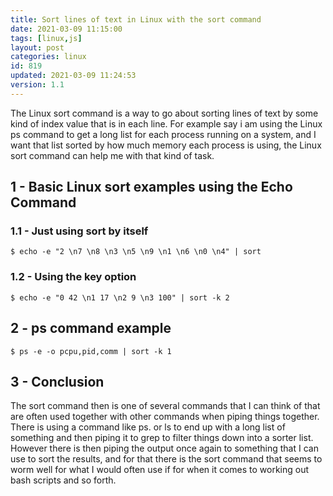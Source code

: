 ```yaml
---
title: Sort lines of text in Linux with the sort command
date: 2021-03-09 11:15:00
tags: [linux,js]
layout: post
categories: linux
id: 819
updated: 2021-03-09 11:24:53
version: 1.1
---
```


The Linux sort command is a way to go about sorting lines of text by some kind of index value that is in each line. For example say i am using the Linux ps command to get a long list for each process running on a system, and I want that list sorted by how much memory each process is using, the Linux sort command can help me with that kind of task.

<!-- more -->

## 1 - Basic Linux sort examples using the Echo Command

### 1.1 - Just using sort by itself

```
$ echo -e "2 \n7 \n8 \n3 \n5 \n9 \n1 \n6 \n0 \n4" | sort
```

### 1.2 - Using the key option

```
$ echo -e "0 42 \n1 17 \n2 9 \n3 100" | sort -k 2
```

## 2 - ps command example

```
$ ps -e -o pcpu,pid,comm | sort -k 1
```

## 3 - Conclusion

The sort command then is one of several commands that I can think of that are often used together with other commands when piping things together. There is using a command like ps. or ls to end up with a long list of something and then piping it to grep to filter things down into a sorter list. However there is then piping the output once again to something that I can use to sort the results, and for that there is the sort command that seems to worm well for what I would often use if for when it comes to working out bash scripts and so forth.
